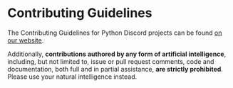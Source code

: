 # Contributing Guidelines

The Contributing Guidelines for Python Discord projects can be found [on our website](https://pydis.com/contributing.md).

Additionally, **contributions authored by any form of artificial intelligence**,
including, but not limited to, issue or pull request comments, code and
documentation, both full and in partial assistance, **are strictly prohibited**.
Please use your natural intelligence instead.
